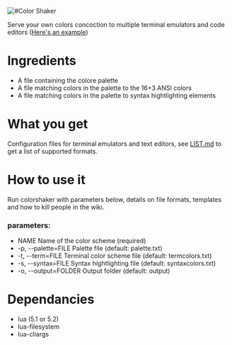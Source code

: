 ![#Color Shaker](https://i.imgur.com/WZEDh3J.png)

Serve your own colors concoction to multiple terminal emulators and code editors ([Here's an example](https://github.com/prototux/cocktail))

# Ingredients

* A file containing the colore palette
* A file matching colors in the palette to the 16+3 ANSI colors
* A file matching colors in the palette to syntax hightlighting elements

# What you get

Configuration files for terminal emulators and text editors, see [LIST.md](https://github.com/prototux/makePalette/blob/master/LIST.md) to get a list of supported formats.

# How to use it

Run colorshaker with parameters below, details on file formats, templates and how to kill people in the wiki.

### parameters:
* NAME                 Name of the color scheme (required)
* -p, --palette=FILE   Palette file (default: palette.txt)
* -t, --term=FILE      Terminal color scheme file (default: termcolors.txt)
* -s, --syntax=FILE    Syntax hightlighting file (default: syntaxcolors.txt)
* -o, --output=FOLDER  Output folder (default: output)

# Dependancies

* lua (5.1 or 5.2)
* lua-filesystem
* lua-cliargs
